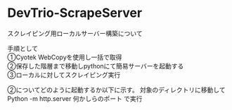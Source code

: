 # DevTrio-ScrapeServer

スクレイピング用ローカルサーバー構築について  

手順として  
①Cyotek WebCopyを使用し一括で取得  
②保存した階層まで移動しpythonにて簡易サーバーを起動する  
③ローカルに対してスクレイピング実行  

②についてどのように起動するか以下に示す。
対象のディレクトリに移動して Python  -m http.server 何かしらのポート で実行
